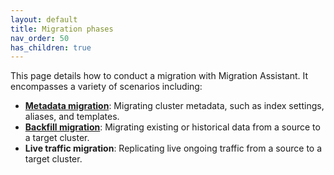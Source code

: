 ```yaml
---
layout: default
title: Migration phases
nav_order: 50
has_children: true
---
```


This page details how to conduct a migration with Migration Assistant. It encompasses a variety of scenarios including:

- [**Metadata migration**]({{site.url}}{{site.baseurl}}/migration-assistant/migration-phases/migrating-metadata/): Migrating cluster metadata, such as index settings, aliases, and templates.
- [**Backfill migration**]({{site.url}}{{site.baseurl}}/migration-assistant/migration-phases/backfill/): Migrating existing or historical data from a source to a target cluster.
- **Live traffic migration**: Replicating live ongoing traffic from a source to a target cluster.


